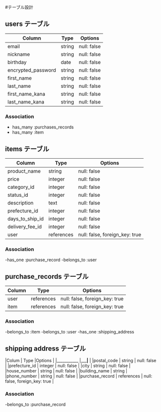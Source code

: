 #テーブル設計

## users テーブル

| Column            | Type     | Options     |
| --------          | ------   | ----------- |
| email             | string   | null: false |
| nickname          | string   | null: false |
| birthday          | date     | null: false |
| encrypted_password| string   | null: false | 
| first_name        | string   | null: false |
| last_name         | string   | null: false |
| first_name_kana   | string   | null: false |
| last_name_kana    | string   | null: false |

### Association

- has_many :purchases_records
- has_many :item

## items テーブル

| Column             | Type       | Options                        |
| ------             | ------     | -----------                    |
| product_name       | string     | null: false                    |
| price              | integer    | null: false                    |
| category_id        | integer    | null: false                    |
| status_id          | integer    | null: false                    |
| description        | text       | null: false                    |
| prefecture_id      | integer    | null: false                    |
| days_to_ship_id    | integer    | null: false                    |
| delivery_fee_id    | integer    | null: false                    |
| user               | references | null: false, foreign_key: true |

### Association

-has_one :purchase_record
-belongs_to :user

## purchase_records テーブル

| Column  | Type       | Options                        |
| ------  | ---------- | ------------------------------ |
| user    |references  | null: false, foreign_key: true |
| item    |references  | null: false, foreign_key: true |

### Association

-belongs_to :item
-belongs_to :user
-has_one :shipping_address


## shipping address テーブル

|Colum             | Type        |Options                         |
|___________       |_____________|__________                      |
|postal_code       | string      | null: false                    |
|prefecture_id     | integer     | null: false                    |
|city              | string      | null: false                    |
|house_number      | string      | null: false                    |
|building_name     | string      |  
|phone_number      | string      | null: false                    |
|purchase_record   | references  | null: false, foreign_key: true |

### Association

-belongs_to :purchase_record
